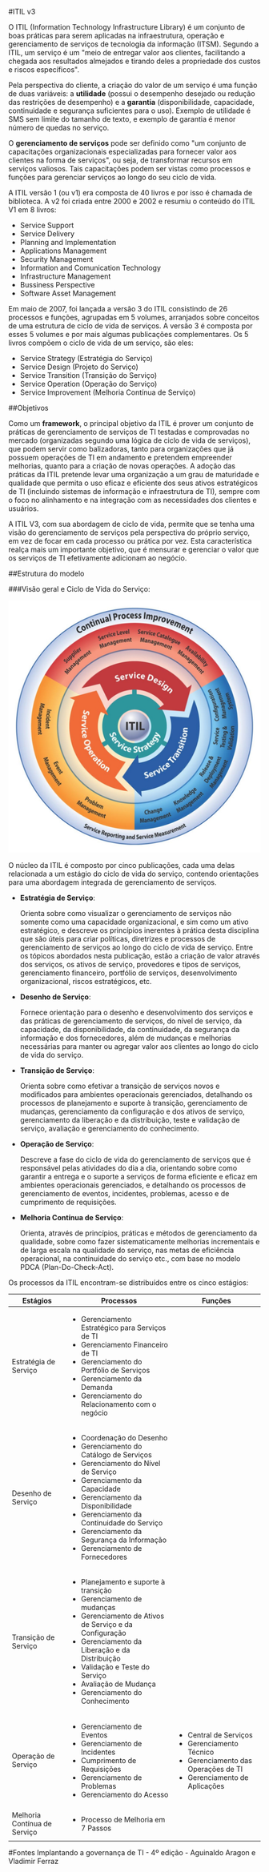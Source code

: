 #ITIL v3

O ITIL (Information Technology Infrastructure Library) é um conjunto de boas práticas para serem aplicadas na infraestrutura, operação e gerenciamento de serviços de tecnologia da informação (ITSM). Segundo a ITIL, um serviço é um "meio de entregar valor aos clientes, facilitando a chegada aos resultados almejados e tirando deles a propriedade dos custos e riscos específicos".

Pela perspectiva do cliente, a criação do valor de um serviço é uma função de duas variáveis: a **utilidade** (possui o desempenho desejado ou redução das restrições de desempenho) e a **garantia** (disponibilidade, capacidade, continuidade e segurança suficientes para o uso). Exemplo de utilidade é SMS sem limite do tamanho de texto, e exemplo de garantia é menor número de quedas no serviço.

O **gerenciamento de serviços** pode ser definido como "um conjunto de capacitações organizacionais especializadas para fornecer valor aos clientes na forma de serviços", ou seja, de transformar recursos em serviços valiosos. Tais capacitações podem ser vistas como processos e funções para gerenciar serviços ao longo do seu ciclo de vida.


A ITIL versão 1 (ou v1) era composta de 40 livros e por isso é chamada de biblioteca. A v2 foi criada entre 2000 e 2002 e resumiu o conteúdo do ITIL V1 em 8 livros:

* Service Support
* Service Delivery
* Planning and Implementation
* Applications Management
* Security Management
* Information and Comunication Technology
* Infrastructure Management
* Bussiness Perspective
* Software Asset Management
 
Em maio de 2007, foi lançada a versão 3 do ITIL consistindo de 26 processos e funções, agrupadas em 5 volumes, arranjados sobre conceitos de uma estrutura de ciclo de vida de serviços. A versão 3 é composta por esses 5 volumes e por mais algumas publicações complementares. Os 5 livros compõem o ciclo de vida de um serviço, são eles:

* Service Strategy (Estratégia do Serviço)
* Service Design (Projeto do Serviço)
* Service Transition (Transição do Serviço)
* Service Operation (Operação do Serviço)
* Service Improvement (Melhoria Contínua de Serviço)

##Objetivos

Como um **framework**, o principal objetivo da ITIL é prover um conjunto de práticas de gerenciamento de serviços de TI testadas e comprovadas no mercado (organizadas segundo uma lógica de ciclo de vida de serviços), que podem servir como balizadoras, tanto para organizações que já possuem operações de TI em andamento e pretendem empreender melhorias, quanto para a criação de novas operações. A adoção das práticas da ITIL pretende levar uma organização a um grau de maturidade e qualidade que permita o uso eficaz e eficiente dos seus ativos estratégicos de TI (incluindo sistemas de informação e infraestrutura de TI), sempre com o foco no alinhamento e na integração com as necessidades dos clientes e usuários.

A ITIL V3, com sua abordagem de ciclo de vida, permite que se tenha uma visão do gerenciamento de serviços pela perspectiva do próprio serviço, em vez de focar em cada processo ou prática por vez. Esta característica realça mais um importante objetivo, que é mensurar e gerenciar o valor que os serviços de TI efetivamente adicionam ao negócio.

##Estrutura do modelo

###Visão geral e Ciclo de Vida do Serviço:

![Ciclo de Vida](https://raw.githubusercontent.com/avildes/caderno-do-concurseiro/master/Tecnologia%20da%20Informação/Gest%C3%A3o%20e%20Governan%C3%A7a/ciclodevida.jpg)

O núcleo da ITIL é composto por cinco publicações, cada uma delas relacionada a um estágio do ciclo de vida do serviço, contendo orientações para uma abordagem integrada de gerenciamento de serviços.

* **Estratégia de Serviço**:

  Orienta sobre como visualizar o gerenciamento de serviços não somente como uma capacidade organizacional, e sim como um ativo estratégico, e descreve os princípios inerentes à prática desta disciplina que são úteis para criar políticas, diretrizes e processos de gerenciamento de serviços ao longo do ciclo de vida de serviço. Entre os tópicos abordados nesta publicação, estão a criação de valor através dos serviços, os ativos de serviço, provedores e tipos de serviços, gerenciamento financeiro, portfólio de serviços, desenvolvimento organizacional, riscos estratégicos, etc.
  
* **Desenho de Serviço**:

  Fornece orientação para o desenho e desenvolvimento dos serviços e das práticas de gerenciamento de serviços, do nível de serviço, da capacidade, da disponibilidade, da continuidade, da segurança da informação e dos fornecedores, além de mudanças e melhorias necessárias para manter ou agregar valor aos clientes ao longo do ciclo de vida do serviço.
  
* **Transição de Serviço**:

  Orienta sobre como efetivar a transição de serviços novos e modificados para ambientes operacionais gerenciados, detalhando os processos de planejamento e suporte à transição, gerenciamento de mudanças, gerenciamento da configuração e dos ativos de serviço, gerenciamento da liberação e da distribuição, teste e validação de serviço, avaliação e gerenciamento do conhecimento.
 
* **Operação de Serviço**:
 
  Descreve a fase do ciclo de vida do gerenciamento de serviços que é responsável pelas atividades do dia a dia, orientando sobre como garantir a entrega e o suporte a serviços de forma eficiente e eficaz em ambientes operacionais gerenciados, e detalhando os processos de gerenciamento de eventos, incidentes, problemas, acesso e de cumprimento de requisições.

* **Melhoria Contínua de Serviço**:

  Orienta, através de princípios, práticas e métodos de gerenciamento da qualidade, sobre como fazer sistematicamente melhorias incrementais e de larga escala na qualidade do serviço, nas metas de eficiência operacional, na continuidade do serviço etc., com base no modelo PDCA (Plan-Do-Check-Act).
  
Os processos da ITIL encontram-se distribuídos entre os cinco estágios:

| Estágios | Processos | Funções |
---|---|---
| Estratégia de Serviço | <ul><li>Gerenciamento Estratégico para Serviços de TI</li><li>Gerenciamento Financeiro de TI</li><li>Gerenciamento do Portfólio de Serviços</li><li>Gerenciamento da Demanda</li><li>Gerenciamento do Relacionamento com o negócio</li></ul> |  |
| Desenho de Serviço | <ul><li>Coordenação do Desenho</li><li>Gerenciamento do Catálogo de Serviços</li><li>Gerenciamento do Nível de Serviço</li><li>Gerenciamento da Capacidade</li><li>Gerenciamento da Disponibilidade</li><li>Gerenciamento da Continuidade do Serviço</li><li>Gerenciamento da Segurança da Informação</li><li>Gerenciamento de Fornecedores</li></ul> |  |
| Transição de Serviço | <ul><li>Planejamento e suporte à transição</li><li>Gerenciamento de mudanças</li><li>Gerenciamento de Ativos de Serviço e da Configuração</li><li>Gerenciamento da Liberação e da Distribuição</li><li>Validação e Teste do Serviço</li><li>Avaliação de Mudança</li><li>Gerenciamento do Conhecimento</li></ul>|  |
| Operação de Serviço | <ul><li>Gerenciamento de Eventos</li><li>Gerenciamento de Incidentes</li><li>Cumprimento de Requisições</li><li>Gerenciamento de Problemas</li><li>Gerenciamento do Acesso</li></ul> | <ul><li>Central de Serviços</li><li>Gerenciamento Técnico</li><li>Gerenciamento das Operações de TI</li><li>Gerenciamento de Aplicações</li><ul> |
| Melhoria Contínua de Serviço | <ul><li>Processo de Melhoria em 7 Passos</li></ul> | |



#Fontes
Implantando a governança de TI - 4º edição - Aguinaldo Aragon e Vladimir Ferraz
